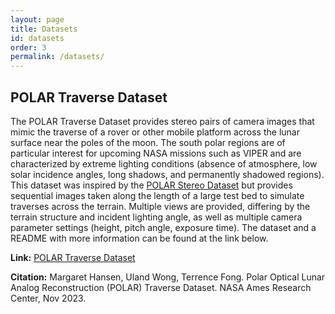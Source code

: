 ```yaml
---
layout: page
title: Datasets
id: datasets
order: 3
permalink: /datasets/
---
```


## POLAR Traverse Dataset

The POLAR Traverse Dataset provides stereo pairs of camera images that mimic the traverse of a rover or other mobile platform across the lunar surface near the poles of the moon. The south polar
regions are of particular interest for upcoming NASA missions such as VIPER and are characterized by extreme lighting conditions (absence of atmosphere, low solar incidence angles, long shadows, and
permanently shadowed regions). This dataset was inspired by the [POLAR Stereo Dataset](https://ti.arc.nasa.gov/dataset/IRG_PolarDB/) but provides sequential images taken along the length of a large test bed to simulate traverses across the terrain. Multiple views are provided, differing by the terrain structure and incident lighting angle, as well as multiple camera parameter settings (height, pitch angle, exposure time). The dataset and a README with more information can be found at the link below.

**Link:** [POLAR Traverse Dataset](https://ti.arc.nasa.gov/dataset/PolarTrav/index.html)

**Citation:**
Margaret Hansen, Uland Wong, Terrence Fong. Polar Optical Lunar Analog Reconstruction (POLAR) Traverse Dataset. NASA Ames Research Center, Nov 2023.
